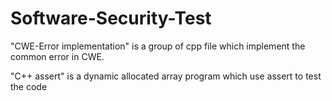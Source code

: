 # Software-Security-Test

"CWE-Error implementation" is a group of cpp file which implement the common error in CWE.

"C++ assert" is a dynamic allocated array program which use assert to test the code
